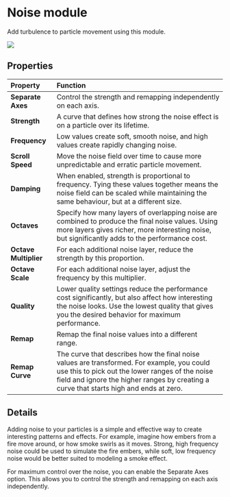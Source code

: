 # Noise module

Add turbulence to particle movement using this module.

![](../uploads/Main/PartSysNoiseModule.png)

## Properties

| Property| Function |
|:---|:---| 
| __Separate Axes__| Control the strength and remapping independently on each axis. |
| __Strength__| A curve that defines how strong the noise effect is on a particle over its lifetime. |
| __Frequency__| Low values create soft, smooth noise, and high values create rapidly changing noise. |
| __Scroll Speed__| Move the noise field over time to cause more unpredictable and erratic particle movement. |
| __Damping__| When enabled, strength is proportional to frequency. Tying these values together means the noise field can be scaled while maintaining the same behaviour, but at a different size. |
| __Octaves__| Specify how many layers of overlapping noise are combined to produce the final noise values. Using more layers gives richer, more interesting noise, but significantly adds to the performance cost. |
| __Octave Multiplier__| For each additional noise layer, reduce the strength by this proportion. |
| __Octave Scale__| For each additional noise layer, adjust the frequency by this multiplier. |
| __Quality__| Lower quality settings reduce the performance cost significantly, but also affect how interesting the noise looks. Use the lowest quality that gives you the desired behavior for maximum performance. |
| __Remap__| Remap the final noise values into a different range. |
| __Remap Curve__| The curve that describes how the final noise values are transformed. For example, you could use this to pick out the lower ranges of the noise field and ignore the higher ranges by creating a curve that starts high and ends at zero. |

## Details

Adding noise to your particles is a simple and effective way to create interesting patterns and effects. For example, imagine how embers from a fire move around, or how smoke swirls as it moves. Strong, high frequency noise could be used to simulate the fire embers, while soft, low frequency noise would be better suited to modeling a smoke effect.

For maximum control over the noise, you can enable the Separate Axes option. This allows you to control the strength and remapping on each axis independently.